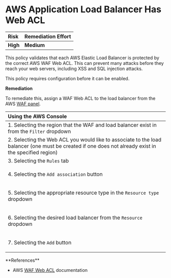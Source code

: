 # AWS Application Load Balancer Has Web ACL

| Risk     | Remediation Effort |
| :------- | :----------------- |
| **High** | **Medium**         |

This policy validates that each AWS Elastic Load Balancer is protected by the correct AWS WAF Web ACL. This can prevent many attacks before they reach your web servers, including XSS and SQL injection attacks.

This policy requires configuration before it can be enabled.

**Remediation**

To remediate this, assign a WAF Web ACL to the load balancer from the AWS [WAF panel](https://console.aws.amazon.com/wafv2/home?#/webacls/rules/).

<table>
  <thead>
    <tr>
      <th style="text-align:left">Using the AWS Console</th>
    </tr>
  </thead>
  <tbody>
    <tr>
      <td style="text-align:left">1. Selecting the region that the WAF and load balancer exist in from the <code>Filter</code> dropdown</td>
    </tr>
    <tr>
      <td style="text-align:left">2. Selecting the Web ACL you would like to associate to the load balancer
        (one must be created if one does not already exist in the specified region)</td>
    </tr>
    <tr>
      <td style="text-align:left">3. Selecting the <code>Rules</code> tab</td>
    </tr>
    <tr>
      <td style="text-align:left">
        <p></p>
        <p>4. Selecting the <code>Add association</code> button</p>
      </td>
    </tr>
    <tr>
      <td style="text-align:left">
        <p></p>
        <p>5. Selecting the appropriate resource type in the <code>Resource type</code> dropdown</p>
      </td>
    </tr>
    <tr>
      <td style="text-align:left">
        <p></p>
        <p>6. Selecting the desired load balancer from the <code>Resource</code> dropdown</p>
      </td>
    </tr>
    <tr>
      <td style="text-align:left">
        <p></p>
        <p>7. Selecting the <code>Add</code> button</p>
      </td>
    </tr>
  </tbody>
</table>**References**

- AWS [WAF Web ACL](https://docs.aws.amazon.com/waf/latest/developerguide/web-acl-associating-cloudfront-distribution.html) documentation
